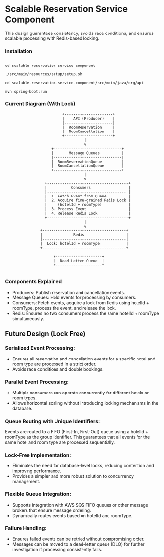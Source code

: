 # Scalable Reservation Service Component

This design guarantees consistency, avoids race conditions, and ensures scalable processing with Redis-based locking.

### Installation
```declarative

cd scalable-reservation-service-component

./src/main/resources/setup/setup.sh

cd scalable-reservation-service-component/src/main/java/org/api

mvn spring-boot:run

```

### Current Diagram (With Lock)
```plaintext
                          +----------------------+
                          |    API (Producer)    |
                          |----------------------|
                          |  RoomReservation     |
                          |  RoomCancellation    |
                          +----------------------+
                                    |
                                    v
                     +-------------------------------+
                     |       Message Queues          |
                     |-------------------------------|
                     |  RoomReservationQueue         |
                     |  RoomCancellationQueue        |
                     +-------------------------------+
                                    |
                                    v
                  +-------------------------------------+
                  |           Consumers                 |
                  |------------------------------------ |
                  |  1. Fetch Event from Queue          |
                  |  2. Acquire fine-grained Redis Lock |
                  |     (hotelId + roomType)            |
                  |  3. Process Event                   |
                  |  4. Release Redis Lock              |
                  +-------------------------------------+
                                    |
                                    v
                +--------------------------------------+
                |              Redis                   |
                |--------------------------------------|
                |  Lock: hotelId + roomType            |
                +--------------------------------------+

                      +---------------------+
                      |  Dead Letter Queue  |
                      +---------------------+
                      
```


### Components Explained
- Producers: Publish reservation and cancellation events.
- Message Queues: Hold events for processing by consumers.
- Consumers: Fetch events, acquire a lock from Redis using hotelId + roomType, process the event, and release the lock.
- Redis: Ensures no two consumers process the same hotelId + roomType simultaneously.


## Future Design (Lock Free)

### Serialized Event Processing:

- Ensures all reservation and cancellation events for a specific hotel and room type are processed in a strict order.
- Avoids race conditions and double bookings.

### Parallel Event Processing:

- Multiple consumers can operate concurrently for different hotels or room types.
- Allows horizontal scaling without introducing locking mechanisms in the database.


### Queue Routing with Unique Identifiers:

Events are routed to a FIFO (First-In, First-Out) queue using a hotelId + roomType as the group identifier.
This guarantees that all events for the same hotel and room type are processed sequentially.

### Lock-Free Implementation:

- Eliminates the need for database-level locks, reducing contention and improving performance.
- Provides a simpler and more robust solution to concurrency management.

### Flexible Queue Integration:

- Supports integration with AWS SQS FIFO queues or other message brokers that ensure message ordering.
- Dynamically routes events based on hotelId and roomType.

### Failure Handling:

- Ensures failed events can be retried without compromising order.
- Messages can be moved to a dead-letter queue (DLQ) for further investigation if processing consistently fails.
